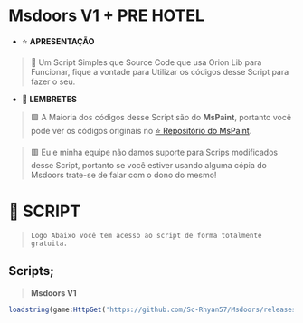 # **Msdoors V1 + PRE HOTEL**
- ⭐ **APRESENTAÇÃO**
> 📄 Um Script Simples que Source Code que usa Orion Lib para Funcionar, fique a vontade para Utilizar os códigos desse Script para fazer o seu.

- 🔔 **LEMBRETES**
> 🟩 A Maioria dos códigos desse Script são do **MsPaint**, portanto você pode ver os códigos originais no [⭐ Repositório do MsPaint](https://github.com/Sc-Rhyan57/mspaint).

> 🟥 Eu e minha equipe não damos suporte para Scrips modificados desse Script, portanto se você estiver usando alguma cópia do Msdoors trate-se de falar com o dono do mesmo!

# 📂 **SCRIPT**
> ``Logo Abaixo você tem acesso ao script de forma totalmente gratuita.``

## **Scripts;**
> **Msdoors V1**
```js
loadstring(game:HttpGet('https://github.com/Sc-Rhyan57/Msdoors/releases/download/DOWNLOAD/TWT-msdoorsV1.lua'))()
```
